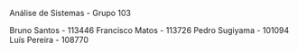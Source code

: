 Análise de Sistemas - Grupo 103

Bruno Santos - 113446
Francisco Matos - 113726
Pedro Sugiyama - 101094
Luís Pereira - 108770
